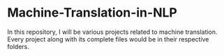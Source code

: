 # Machine-Translation-in-NLP
In this repository, I will be various projects related to machine translation. Every project along with its complete files would be in their respective folders. 
